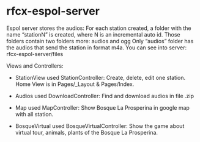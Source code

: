 # rfcx-espol-server

Espol server stores the audios:
For each station created, a folder with the name “stationN” is created, where N is an incremental auto id.
Those folders contain two folders more: 
audios and ogg
Only “audios” folder has the audios that send the station in format m4a.
You can see into server: rfcx-espol-server/files


Views and Controllers:

-	StationView used StationController:
Create, delete, edit one station.
Home View is in Pages/_Layout & Pages/Index.
-	Audios used DownloadController:
Find and download audios in file .zip

-	Map used MapController:
Show Bosque La Prosperina in google map with all station.

-	BosqueVirtual used BosqueVirtualController:
Show the game about virtual tour, animals, plants of the Bosque La Prosperina.
